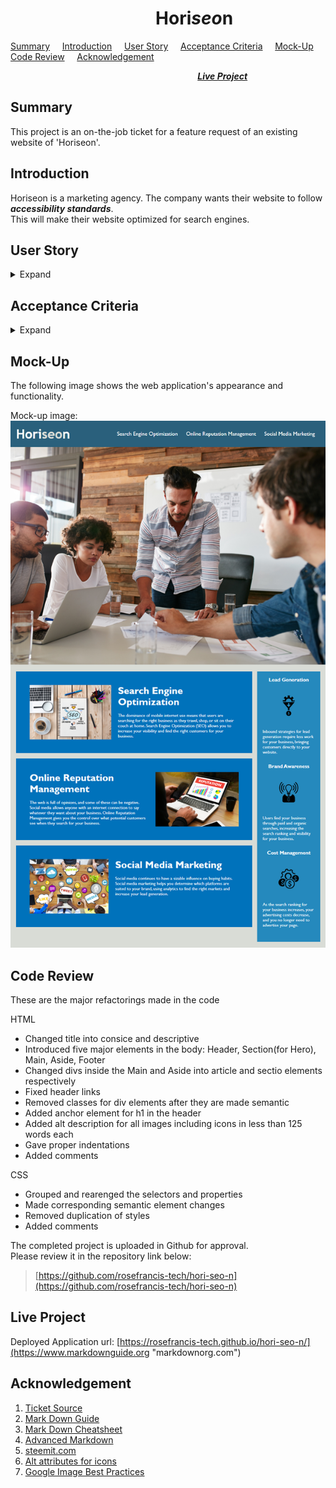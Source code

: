 # &nbsp; &nbsp; &nbsp; &nbsp; &nbsp; &nbsp; &nbsp; &nbsp; &nbsp; &nbsp; &nbsp; &nbsp; &nbsp; &nbsp; &nbsp; &nbsp; &nbsp; &nbsp;Hori*seo*n  

[Summary](#Summary) &nbsp; &nbsp; [Introduction](#Introduction) &nbsp; &nbsp; [User Story](#User-Story) &nbsp; &nbsp; [Acceptance Criteria](#Acceptance-Criteria) &nbsp; &nbsp; [Mock-Up](#Mock-up) &nbsp; &nbsp; [Code Review](#Code-Review) &nbsp; &nbsp; [Acknowledgement](#Acknowledgement)  

 &nbsp; &nbsp; &nbsp; &nbsp; &nbsp; &nbsp; &nbsp; &nbsp; &nbsp; &nbsp; &nbsp; &nbsp; &nbsp; &nbsp; &nbsp; &nbsp; &nbsp; &nbsp; &nbsp; &nbsp;  &nbsp; &nbsp; &nbsp; &nbsp; &nbsp; &nbsp; &nbsp; &nbsp; &nbsp; &nbsp; &nbsp; &nbsp; &nbsp; &nbsp; &nbsp; &nbsp; &nbsp; &nbsp; [***Live Project***](#Live-Project)

## Summary 
This project is an on-the-job ticket for a feature request of an existing website of 'Horiseon'.

## Introduction
Horiseon is a marketing agency. The company wants their website to follow ***accessibility standards***.  
This will make their website optimized for search engines.

## User Story
<details>
<summary>Expand</summary>  

    AS A marketing agency
    I WANT a codebase that follows accessibility standards
    SO THAT our own site is optimized for search engines 
</details>

## Acceptance Criteria
<details>
<summary>Expand</summary>

    GIVEN a webpage meets accessibility standards
    WHEN I view the source code
    THEN I find semantic HTML elements
    WHEN I view the structure of the HTML elements
    THEN I find that the elements follow a logical structure independent of styling and positioning
    WHEN I view the image elements
    THEN I find accessible alt attributes
    WHEN I view the heading attributes
    THEN they fall in sequential order
    WHEN I view the title element
    THEN I find a concise, descriptive title
</details>

## Mock-Up
The following image shows the web application's appearance and functionality.

Mock-up image: ![Mock-up image](/assets/images/mock-up.png "Mock-up image")

## Code Review
These are the major refactorings made in the code
      
HTML  
- Changed title into consice and descriptive
- Introduced five major elements in the body: Header, Section(for Hero), Main, Aside, Footer
- Changed divs inside the Main and Aside into article and sectio elements respectively
- Fixed header links
- Removed classes for div elements after they are made semantic
- Added anchor element for h1 in the header
- Added alt description for all images including icons in less than 125 words each
- Gave proper indentations
- Added comments
      
CSS
- Grouped and rearenged the selectors and properties
- Made corresponding semantic element changes
- Removed duplication of styles  
- Added comments
    
The completed project is uploaded in Github for approval.  
Please review it in the repository link below:  
> [https://github.com/rosefrancis-tech/hori-seo-n](https://github.com/rosefrancis-tech/hori-seo-n)

## Live Project
Deployed Application url: [https://rosefrancis-tech.github.io/hori-seo-n/](https://www.markdownguide.org "markdownorg.com")

## Acknowledgement
1. [Ticket Source](https://courses.bootcampspot.com/courses/484/assignments/7224?module_item_id=111994 "courses.bootcamp.com")
2. [Mark Down Guide](https://www.markdownguide.org "markdownorg.com")
3. [Mark Down Cheatsheet](https://github.com/adam-p/markdown-here/wiki/Markdown-Cheatsheet "Github")
4. [Advanced Markdown](https://github.com/DavidWells/advanced-markdown/blob/master/README.md "Github")
5. [steemit.com](https://steemit.com/markdown/@jamesanto/how-to-add-multiple-spaces-between-texts-in-markdown)
6. [Alt attributes for icons](https://dev.to/nadiarasul/do-icons-need-alt-attributes-5g52#:~:text=If%20an%20icon%20is%20added,%3Cimg%20src%3D%22icon. "dev.to")
7. [Google Image Best Practices](https://developers.google.com/search/docs/advanced/guidelines/google-images?hl=en&visit_id=637427119836065408-1354604991&rd=1 "google.com")

